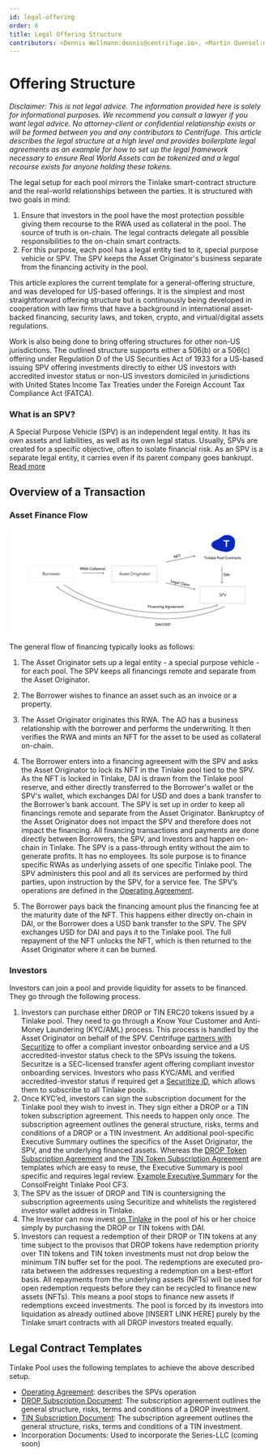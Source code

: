 ```yaml
---
id: legal-offering
order: 6
title: Legal Offering Structure
contributors: <Dennis Wellmann:dennis@centrifuge.io>, <Martin Quensel:martin@centrifuge.io>
---
```


# Offering Structure

_Disclaimer: This is not legal advice. The information provided here is solely for informational purposes. We recommend you consult a lawyer if you want legal advice. No attorney-client or confidential relationship exists or will be formed between you and any contributors to Centrifuge.
This article describes the legal structure at a high level and provides boilerplate legal agreements as an example for how to set up the legal framework necessary to ensure Real World Assets can be tokenized and a legal recourse exists for anyone holding these tokens._

The legal setup for each pool mirrors the Tinlake smart-contract structure and the real-world relationships between the parties. It is structured with two goals in mind:

1. Ensure that investors in the pool have the most protection possible giving them recourse to the RWA used as collateral in the pool.
   The source of truth is on-chain. The legal contracts delegate all possible responsibilities to the on-chain smart contracts.
2. For this purpose, each pool has a legal entity tied to it, special purpose vehicle or SPV. The SPV keeps the Asset Originator's business separate from the financing activity in the pool.

This article explores the current template for a general-offering structure, and was developed for US-based offerings. It is the simplest and most straightforward offering structure but is continuously being developed in cooperation with law firms that have a background in international asset-backed financing, security laws, and token, crypto, and virtual/digital assets regulations.

Work is also being done to bring offering structures for other non-US jurisdictions. The outlined structure supports either a 506(b) or a 506(c) offering under Regulation D of the US Securities Act of 1933 for a US-based issuing SPV offering investments directly to either US investors with accredited investor status or non-US investors domiciled in jurisdictions with United States Income Tax Treaties under the Foreign Account Tax Compliance Act (FATCA).

### What is an SPV?
A Special Purpose Vehicle (SPV) is an independent legal entity. It has its own assets and liabilities, as well as its own legal status. Usually, SPVs are created for a specific objective, often to isolate financial risk. As an SPV is a separate legal entity, it carries even if its parent company goes bankrupt. [Read more](https://corporatefinanceinstitute.com/resources/knowledge/strategy/special-purpose-vehicle-spv/)

## Overview of a Transaction
### Asset Finance Flow

![Asset Finance Flow](./images/legal_origination_flow.svg)

The general flow of financing typically looks as follows:

1. The Asset Originator sets up a legal entity - a special purpose vehicle - for each pool. The SPV keeps all financings remote and separate from the Asset Originator.

2. The Borrower wishes to finance an asset such as an invoice or a property.

3. The Asset Originator originates this RWA. The AO has a business relationship with the borrower and performs the underwriting. It then verifies the RWA and mints an NFT for the asset to be used as collateral on-chain.


4. The Borrower enters into a financing agreement with the SPV and asks the Asset Originator to lock its NFT in the Tinlake pool tied to the SPV. As the NFT is locked in Tinlake, DAI is drawn from the Tinlake pool reserve, and either directly transferred to the Borrower's wallet or the SPV's wallet, which exchanges DAI for USD and does a bank transfer to the Borrower’s bank account. The SPV is set up in order to keep all financings remote and separate from the Asset Originator. Bankruptcy of the Asset Originator does not impact the SPV and therefore does not impact the financing. All financing transactions and payments are done directly between Borrowers, the SPV, and Investors and happen on-chain in Tinlake. The SPV is a pass-through entity without the aim to generate profits. It has no employees. Its sole purpose is to finance specific RWAs as underlying assets of one specific Tinlake pool. The SPV administers this pool and all its services are performed by third parties, upon instruction by the SPV, for a service fee. The SPV’s operations are defined in the [Operating Agreement](https://docs.google.com/document/d/14I8x16nRvSVgtnV6EoahZQ9GGVrdvKNbIK7tAN5gBaY).


5. The Borrower pays back the financing amount plus the financing fee at the maturity date of the NFT. This happens either directly on-chain in DAI, or the Borrower does a USD bank transfer to the SPV. The SPV exchanges USD for DAI and pays it to the Tinlake pool. The full repayment of the NFT unlocks the NFT, which is then returned to the Asset Originator where it can be burned.


### Investors
Investors can join a pool and provide liquidity for assets to be financed. They go through the following process.

1. Investors can purchase either DROP or TIN ERC20 tokens issued by a Tinlake pool. They need to go through a Know Your Customer and Anti-Money Laundering (KYC/AML) process. This process is handled by the Asset Originator on behalf of the SPV. Centrifuge [partners with Securitize](https://coinbench.com/centrifuge-partners-with-securitize/) to offer a compliant investor onboarding service and a US accredited-investor status check to the SPVs issuing the tokens. Securitze is a SEC-licensed transfer agent offering compliant investor onboarding services. Investors who pass KYC/AML and verified accredited-investor status if required get a [Securitize iD](https://www.securitize.io/product/securitize-id), which allows them to subscribe to all Tinlake pools.
2. Once KYC’ed, investors can sign the subscription document for the Tinlake pool they wish to invest in. They sign either a DROP or a TIN token subscription agreement. This needs to happen only once. The subscription agreement outlines the general structure, risks, terms and conditions of a DROP or a TIN investment. An additional pool-specific Executive Summary outlines the specifics of the Asset Originator, the SPV, and the underlying financed assets. Whereas the [DROP Token Subscription Agreement](https://drive.google.com/file/d/1GhTrd6x1OS8KzR9NErFngSZAT737tRLj) and the [TIN Token Subscription Agreement](https://drive.google.com/file/d/1hXS1jrHSedJwFlV7u2pYPIcv89DYUpk0) are templates which are easy to reuse, the Executive Summary is pool specific and requires legal review.
   [Example Executive Summary](https://drive.google.com/file/d/1AHUqJWuWAq1UlFoyUSpoaiuUl4K6t7bc/view?usp=sharing) for the ConsolFreight Tinlake Pool CF3.
3. The SPV as the issuer of DROP and TIN is countersigning the subscription agreements using Securitize and whitelists the registered investor wallet address in Tinlake.
4. The Investor can now invest [on Tinlake](https://tinlake.centrifuge.io) in the pool of his or her choice simply by purchasing the DROP or TIN tokens with DAI.
5. Investors can request a redemption of their DROP or TIN tokens at any time subject to the provisos that DROP tokens have redemption priority over TIN tokens and TIN token investments must not drop below the minimum TIN buffer set for the pool. The redemptions are executed pro-rata between the addresses requesting a redemption on a best-effort basis. All repayments from the underlying assets (NFTs) will be used for open redemption requests before they can be recycled to finance new assets (NFTs). This means a pool stops to finance new assets if redemptions exceed investments. The pool is forced by its investors into liquidation as already outlined above [INSERT LINK HERE] purely by the Tinlake smart contracts with all DROP investors treated equally.



## Legal Contract Templates
Tinlake Pool uses the following templates to achieve the above described setup.

* [Operating Agreement](https://docs.google.com/document/d/14I8x16nRvSVgtnV6EoahZQ9GGVrdvKNbIK7tAN5gBaY): describes the SPVs operation
* [DROP Subscription Document](https://drive.google.com/file/d/1GhTrd6x1OS8KzR9NErFngSZAT737tRLj): The subscription agreement outlines the general structure, risks, terms and conditions of a DROP investment.
* [TIN Subscription Document](https://drive.google.com/file/d/1hXS1jrHSedJwFlV7u2pYPIcv89DYUpk0): The subscription agreement outlines the general structure, risks, terms and conditions of a TIN investment.
* Incorporation Documents: Used to incorporate the Series-LLC (coming soon)

